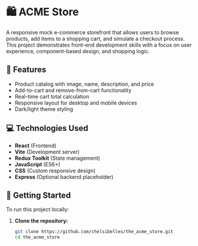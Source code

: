 # 🛍️ ACME Store

A responsive mock e-commerce storefront that allows users to browse products, add items to a shopping cart, and simulate a checkout process. This project demonstrates front-end development skills with a focus on user experience, component-based design, and shopping logic.

## 📌 Features

- Product catalog with image, name, description, and price
- Add-to-cart and remove-from-cart functionality
- Real-time cart total calculation
- Responsive layout for desktop and mobile devices
- Dark/light theme styling

## 💻 Technologies Used

- **React** (Frontend)
- **Vite** (Development server)
- **Redux Toolkit** (State management)
- **JavaScript** (ES6+)
- **CSS** (Custom responsive design)
- **Express** (Optional backend placeholder)

## 🚀 Getting Started

To run this project locally:

1. **Clone the repository:**

   ```bash
   git clone https://github.com/chelsibelles/the_acme_store.git
   cd the_acme_store
